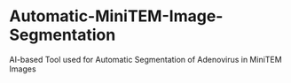 # Automatic-MiniTEM-Image-Segmentation
AI-based Tool used for Automatic Segmentation of Adenovirus in MiniTEM Images
